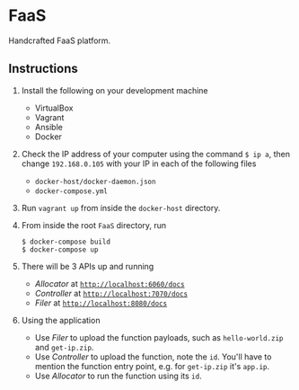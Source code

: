 # FaaS
Handcrafted FaaS platform.

## Instructions

1. Install the following on your development machine
    - VirtualBox
    - Vagrant
    - Ansible
    - Docker

2. Check the IP address of your computer using the command `$ ip a`, then change `192.168.0.105` with your IP in each of the following files
    - `docker-host/docker-daemon.json`
    - `docker-compose.yml`

3. Run `vagrant up` from inside the `docker-host` directory.

2. From inside the root `FaaS` directory, run
    ```terminal
    $ docker-compose build
    $ docker-compose up
    ```

3. There will be 3 APIs up and running
    - _Allocator_ at [`http://localhost:6060/docs`](http://localhost:6060/docs)
    - _Controller_ at [`http://localhost:7070/docs`](http://localhost:7070/docs)
    - _Filer_ at [`http://localhost:8080/docs`](http://localhost:8080/docs)

4. Using the application
    - Use _Filer_ to upload the function payloads, such as `hello-world.zip` and `get-ip.zip`.
    - Use _Controller_ to upload the function, note the `id`. You'll have to mention the function entry point, e.g. for `get-ip.zip` it's `app.ip`.
    - Use _Allocator_ to run the function using its `id`.
